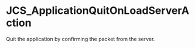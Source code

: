 # JCS_ApplicationQuitOnLoadServerAction

Quit the application by confirming the packet from the server.
